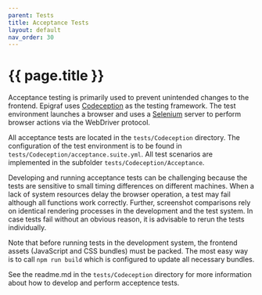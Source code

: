 ```yaml
---
parent: Tests
title: Acceptance Tests
layout: default
nav_order: 30
---
```

# {{ page.title }}

Acceptance testing is primarily used to prevent unintended changes to the frontend.
Epigraf uses [Codeception](https://codeception.com/docs/AcceptanceTests) as the testing framework.
The test environment launches a browser and uses a [Selenium](https://www.selenium.dev/documentation/webdriver/) server
to perform browser actions via the WebDriver protocol.

All acceptance tests are located in the `tests/Codeception` directory.
The configuration of the test environment is to be found in `tests/Codeception/acceptance.suite.yml`.
All test scenarios are implemented in the subfolder `tests/Codeception/Acceptance`.

Developing and running acceptance tests can be challenging because the tests are sensitive to small timing differences
on different machines. When a lack of system resources delay the browser operation,
a test may fail although all functions work correctly. Further, screenshot comparisons rely on identical
rendering processes in the development and the test system.
In case tests fail without an obvious reason, it is advisable to rerun the tests individually.

Note that before running tests in the development system, the frontend assets (JavaScript and CSS bundles)
must be packed. The most easy way is to call `npm run build` which is configured to update all necessary bundles.

See the readme.md in the `tests/Codeception` directory for more information about how to develop and perform acceptence tests.
